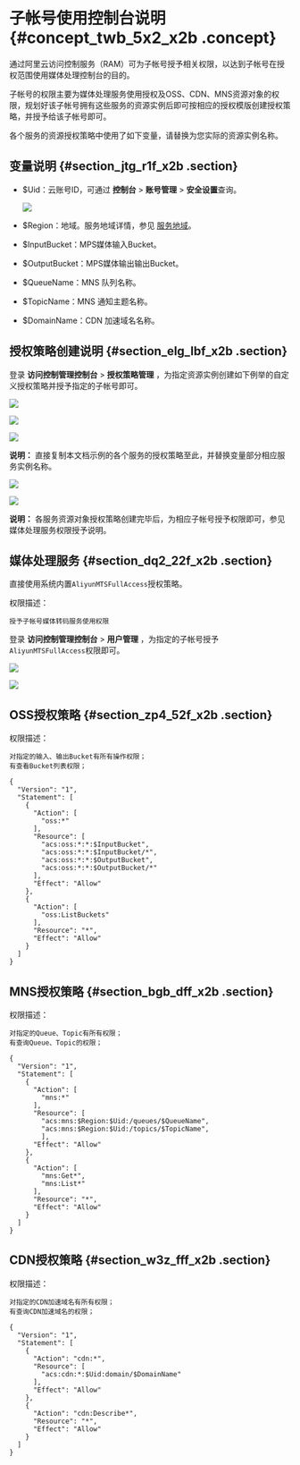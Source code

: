 # 子帐号使用控制台说明 {#concept_twb_5x2_x2b .concept}

通过阿里云访问控制服务（RAM）可为子帐号授予相关权限，以达到子帐号在授权范围使用媒体处理控制台的目的。

子帐号的权限主要为媒体处理服务使用授权及OSS、CDN、MNS资源对象的权限，规划好该子帐号拥有这些服务的资源实例后即可按相应的授权模版创建授权策略，并授予给该子帐号即可。

各个服务的资源授权策略中使用了如下变量，请替换为您实际的资源实例名称。

## 变量说明 {#section_jtg_r1f_x2b .section}

-   $Uid：云账号ID，可通过 **控制台** \> **账号管理** \> **安全设置**查询。

    ![](http://static-aliyun-doc.oss-cn-hangzhou.aliyuncs.com/assets/img/11369/153926175810075_zh-CN.png)

-   $Region：地域。服务地域详情，参见 [服务地域](intl.zh-CN/用户指南/服务地域.md#)。
-   $InputBucket：MPS媒体输入Bucket。
-   $OutputBucket：MPS媒体输出输出Bucket。
-   $QueueName：MNS 队列名称。
-   $TopicName：MNS 通知主题名称。
-   $DomainName：CDN 加速域名名称。

## 授权策略创建说明 {#section_elg_lbf_x2b .section}

登录 **访问控制管理控制台** \> **授权策略管理** ，为指定资源实例创建如下例举的自定义授权策略并授予指定的子帐号即可。

![](http://static-aliyun-doc.oss-cn-hangzhou.aliyuncs.com/assets/img/11369/153926175810077_zh-CN.png)

![](http://static-aliyun-doc.oss-cn-hangzhou.aliyuncs.com/assets/img/11369/153926175810078_zh-CN.png)

![](http://static-aliyun-doc.oss-cn-hangzhou.aliyuncs.com/assets/img/11369/153926175810080_zh-CN.png)

**说明：** 直接复制本文档示例的各个服务的授权策略至此，并替换变量部分相应服务实例名称。

![](http://static-aliyun-doc.oss-cn-hangzhou.aliyuncs.com/assets/img/11369/153926175810081_zh-CN.png)

![](http://static-aliyun-doc.oss-cn-hangzhou.aliyuncs.com/assets/img/11369/153926175810082_zh-CN.png)

**说明：** 各服务资源对象授权策略创建完毕后，为相应子帐号授予权限即可，参见媒体处理服务权限授予说明。

## 媒体处理服务 {#section_dq2_22f_x2b .section}

直接使用系统内置`AliyunMTSFullAccess`授权策略。

权限描述：

```
授予子帐号媒体转码服务使用权限
```

登录 **访问控制管理控制台** \> **用户管理** ，为指定的子帐号授予 `AliyunMTSFullAccess`权限即可。

![](http://static-aliyun-doc.oss-cn-hangzhou.aliyuncs.com/assets/img/11369/153926175810083_zh-CN.png)

![](http://static-aliyun-doc.oss-cn-hangzhou.aliyuncs.com/assets/img/11369/153926175810084_zh-CN.png)

## OSS授权策略 {#section_zp4_52f_x2b .section}

权限描述：

```
对指定的输入、输出Bucket有所有操作权限；
有查看Bucket列表权限；
```

```
{
  "Version": "1",
  "Statement": [
    {
      "Action": [
        "oss:*"
      ],
      "Resource": [
        "acs:oss:*:*:$InputBucket",
        "acs:oss:*:*:$InputBucket/*",
        "acs:oss:*:*:$OutputBucket",
        "acs:oss:*:*:$OutputBucket/*"
      ],
      "Effect": "Allow"
    },
    {
      "Action": [
        "oss:ListBuckets"
      ],
      "Resource": "*",
      "Effect": "Allow"
    }
  ]
}
```

## MNS授权策略 {#section_bgb_dff_x2b .section}

权限描述：

```
对指定的Queue、Topic有所有权限；
有查询Queue、Topic的权限；
```

```
{
  "Version": "1",
  "Statement": [
    {
      "Action": [
        "mns:*"
      ],
      "Resource": [
        "acs:mns:$Region:$Uid:/queues/$QueueName",
        "acs:mns:$Region:$Uid:/topics/$TopicName",
        ],
      "Effect": "Allow"
    },
    {
      "Action": [
        "mns:Get*",
        "mns:List*"
      ],
      "Resource": "*",
      "Effect": "Allow"
    }
  ]
}
```

## CDN授权策略 {#section_w3z_fff_x2b .section}

权限描述：

```
对指定的CDN加速域名有所有权限；
有查询CDN加速域名的权限；
```

```
{
  "Version": "1",
  "Statement": [
    {
      "Action": "cdn:*",
      "Resource": [
        "acs:cdn:*:$Uid:domain/$DomainName"
      ],
      "Effect": "Allow"
    },
    {
      "Action": "cdn:Describe*",
      "Resource": "*",
      "Effect": "Allow"
    }
  ]
}
```

